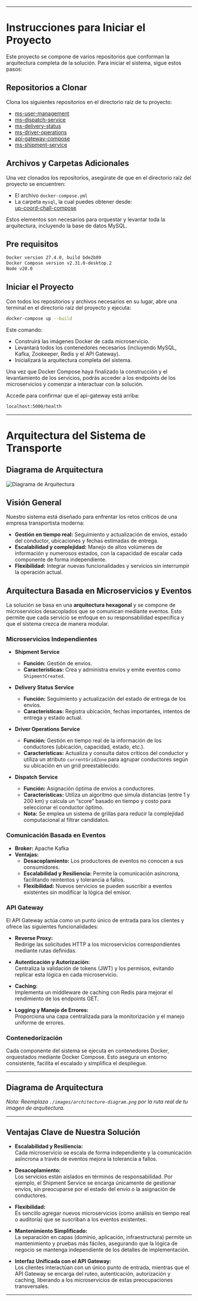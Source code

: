 
---

# Instrucciones para Iniciar el Proyecto

Este proyecto se compone de varios repositorios que conforman la arquitectura completa de la solución. Para iniciar el sistema, sigue estos pasos:

## Repositorios a Clonar

Clona los siguientes repositorios en el directorio raíz de tu proyecto:

- [ms-user-management](https://github.com/jadodev/ms-user-management)
- [ms-dispatch-service](https://github.com/jadodev/ms-dispatch-service)
- [ms-delivery-status](https://github.com/jadodev/ms-delivery-status)
- [ms-driver-operations](https://github.com/jadodev/ms-driver-operations)
- [api-gateway-compose](https://github.com/jadodev/api-gateway-compose)
- [ms-shipment-service](https://github.com/jadodev/ms-shipment-service)

## Archivos y Carpetas Adicionales

Una vez clonados los repositorios, asegúrate de que en el directorio raíz del proyecto se encuentren:

- El archivo `docker-compose.yml`
- La carpeta `mysql`, la cual puedes obtener desde:  
  [up-coord-chall-compose](https://github.com/jadodev/up-coord-chall-compose)

Estos elementos son necesarios para orquestar y levantar toda la arquitectura, incluyendo la base de datos MySQL.

## Pre requisitos
```bash
Docker version 27.4.0, build bde2b89
Docker Compose version v2.31.0-desktop.2
Node v20.0
```
## Iniciar el Proyecto

Con todos los repositorios y archivos necesarios en su lugar, abre una terminal en el directorio raíz del proyecto y ejecuta:

```bash
docker-compose up --build
```

Este comando:
- Construirá las imágenes Docker de cada microservicio.
- Levantará todos los contenedores necesarios (incluyendo MySQL, Kafka, Zookeeper, Redis y el API Gateway).
- Inicializará la arquitectura completa del sistema.

Una vez que Docker Compose haya finalizado la construcción y el levantamiento de los servicios, podrás acceder a los endpoints de los microservicios y comenzar a interactuar con la solución.

Accede para confirmar que el api-gateway está arriba:
 ```bash
localhost:5000/health
``` 

---

# Arquitectura del Sistema de Transporte

## Diagrama de Arquitectura

![Diagrama de Arquitectura](./architecture-diagram.svg)

## Visión General

Nuestro sistema está diseñado para enfrentar los retos críticos de una empresa transportista moderna:  
- **Gestión en tiempo real:** Seguimiento y actualización de envíos, estado del conductor, ubicaciones y fechas estimadas de entrega.  
- **Escalabilidad y complejidad:** Manejo de altos volúmenes de información y numerosos estados, con la capacidad de escalar cada componente de forma independiente.  
- **Flexibilidad:** Integrar nuevas funcionalidades y servicios sin interrumpir la operación actual.

## Arquitectura Basada en Microservicios y Eventos

La solución se basa en una **arquitectura hexagonal** y se compone de microservicios desacoplados que se comunican mediante eventos. Esto permite que cada servicio se enfoque en su responsabilidad específica y que el sistema crezca de manera modular.

### Microservicios Independientes

- **Shipment Service**  
  - **Función:** Gestión de envíos.  
  - **Características:** Crea y administra envíos y emite eventos como `ShipmentCreated`.

- **Delivery Status Service**  
  - **Función:** Seguimiento y actualización del estado de entrega de los envíos.  
  - **Características:** Registra ubicación, fechas importantes, intentos de entrega y estado actual.

- **Driver Operations Service**  
  - **Función:** Gestión en tiempo real de la información de los conductores (ubicación, capacidad, estado, etc.).  
  - **Características:** Actualiza y consulta datos críticos del conductor y utiliza un atributo `currentGridZone` para agrupar conductores según su ubicación en un grid preestablecido.

- **Dispatch Service**  
  - **Función:** Asignación óptima de envíos a conductores.  
  - **Características:** Utiliza un algoritmo que simula distancias (entre 1 y 200 km) y calcula un “score” basado en tiempo y costo para seleccionar el conductor óptimo.  
  - **Nota:** Se emplea un sistema de grillas para reducir la complejidad computacional al filtrar candidatos.

### Comunicación Basada en Eventos

- **Broker:** Apache Kafka  
- **Ventajas:**  
  - **Desacoplamiento:** Los productores de eventos no conocen a sus consumidores.  
  - **Escalabilidad y Resiliencia:** Permite la comunicación asíncrona, facilitando reintentos y tolerancia a fallos.  
  - **Flexibilidad:** Nuevos servicios se pueden suscribir a eventos existentes sin modificar la lógica del emisor.

### API Gateway

El API Gateway actúa como un punto único de entrada para los clientes y ofrece las siguientes funcionalidades:

- **Reverse Proxy:**  
  Redirige las solicitudes HTTP a los microservicios correspondientes mediante rutas definidas.

- **Autenticación y Autorización:**  
  Centraliza la validación de tokens (JWT) y los permisos, evitando replicar esta lógica en cada microservicio.

- **Caching:**  
  Implementa un middleware de caching con Redis para mejorar el rendimiento de los endpoints GET.

- **Logging y Manejo de Errores:**  
  Proporciona una capa centralizada para la monitorización y el manejo uniforme de errores.

### Contenedorización

Cada componente del sistema se ejecuta en contenedores Docker, orquestados mediante Docker Compose. Esto asegura un entorno consistente, facilita el escalado y simplifica el despliegue.

---

## Diagrama de Arquitectura

*Nota: Reemplaza `./images/architecture-diagram.png` por la ruta real de tu imagen de arquitectura.*

---

## Ventajas Clave de Nuestra Solución

- **Escalabilidad y Resiliencia:**  
  Cada microservicio se escala de forma independiente y la comunicación asíncrona a través de eventos mejora la tolerancia a fallos.

- **Desacoplamiento:**  
  Los servicios están aislados en términos de responsabilidad. Por ejemplo, el Shipment Service se encarga únicamente de gestionar envíos, sin preocuparse por el estado del envío o la asignación de conductores.

- **Flexibilidad:**  
  Es sencillo agregar nuevos microservicios (como análisis en tiempo real o auditoría) que se suscriban a los eventos existentes.

- **Mantenimiento Simplificado:**  
  La separación en capas (dominio, aplicación, infraestructura) permite un mantenimiento y pruebas más fáciles, asegurando que la lógica de negocio se mantenga independiente de los detalles de implementación.

- **Interfaz Unificada con el API Gateway:**  
  Los clientes interactúan con un único punto de entrada, mientras que el API Gateway se encarga del ruteo, autenticación, autorización y caching, liberando a los microservicios de estas preocupaciones transversales.

---


